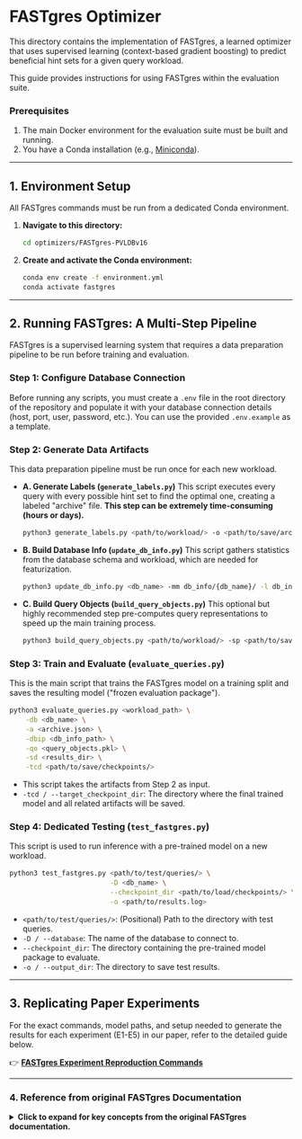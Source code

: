 # FASTgres Optimizer

This directory contains the implementation of FASTgres, a learned optimizer that uses supervised learning (context-based gradient boosting) to predict beneficial hint sets for a given query workload.

This guide provides instructions for using FASTgres within the evaluation suite.

### Prerequisites

1.  The main Docker environment for the evaluation suite must be built and running.
2.  You have a Conda installation (e.g., [Miniconda](https://docs.conda.io/en/latest/miniconda.html)).

---

## 1. Environment Setup

All FASTgres commands must be run from a dedicated Conda environment.

1.  **Navigate to this directory:**
    ```bash
    cd optimizers/FASTgres-PVLDBv16
    ```
2.  **Create and activate the Conda environment:**
    ```bash
    conda env create -f environment.yml
    conda activate fastgres
    ```

---

## 2. Running FASTgres: A Multi-Step Pipeline

FASTgres is a supervised learning system that requires a data preparation pipeline to be run before training and evaluation.

### Step 1: Configure Database Connection
Before running any scripts, you must create a `.env` file in the root directory of the repository and populate it with your database connection details (host, port, user, password, etc.). You can use the provided `.env.example` as a template.

### Step 2: Generate Data Artifacts
This data preparation pipeline must be run once for each new workload.

*   **A. Generate Labels (`generate_labels.py`)**
    This script executes every query with every possible hint set to find the optimal one, creating a labeled "archive" file. **This step can be extremely time-consuming (hours or days).**
    ```bash
    python3 generate_labels.py <path/to/workload/> -o <path/to/save/archive.json> -db <db_name>
    ```

*   **B. Build Database Info (`update_db_info.py`)**
    This script gathers statistics from the database schema and workload, which are needed for featurization.
    ```bash
    python3 update_db_info.py <db_name> -mm db_info/{db_name}/ -l db_info/{db_name}/ -w db_info/{db_name}/ -q <path/to/workload/>
    ```

*   **C. Build Query Objects (`build_query_objects.py`)**
    This optional but highly recommended step pre-computes query representations to speed up the main training process.
    ```bash
    python3 build_query_objects.py <path/to/workload/> -sp <path/to/save/objects.pkl>
    ```

### Step 3: Train and Evaluate (`evaluate_queries.py`)
This is the main script that trains the FASTgres model on a training split and saves the resulting model ("frozen evaluation package").

```bash
python3 evaluate_queries.py <workload_path> \
    -db <db_name> \
    -a <archive.json> \
    -dbip <db_info_path> \
    -qo <query_objects.pkl> \
    -sd <results_dir> \
    -tcd <path/to/save/checkpoints/>
```
*   This script takes the artifacts from Step 2 as input.
*   `-tcd / --target_checkpoint_dir`: The directory where the final trained model and all related artifacts will be saved.

### Step 4: Dedicated Testing (`test_fastgres.py`)
This script is used to run inference with a pre-trained model on a new workload.

```bash
python3 test_fastgres.py <path/to/test/queries/> \
                         -D <db_name> \
                         --checkpoint_dir <path/to/load/checkpoints/> \
                         -o <path/to/results.log>
```
*   `<path/to/test/queries/>`: (Positional) Path to the directory with test queries.
*   `-D / --database`: The name of the database to connect to.
*   `--checkpoint_dir`: The directory containing the pre-trained model package to evaluate.
*   `-o / --output_dir`: The directory to save test results.

---

## 3. Replicating Paper Experiments

For the exact commands, model paths, and setup needed to generate the results for each experiment (E1-E5) in our paper, refer to the detailed guide below.

👉 [**FASTgres Experiment Reproduction Commands**](experiments.md)

---

### 4. Reference from original FASTgres Documentation
<details>
<summary><b>Click to expand for key concepts from the original FASTgres documentation.</b></summary>

**Supervised Learning Workflow**

Unlike many other LQOs that use reinforcement learning, FASTgres uses a **supervised learning** approach. This necessitates a distinct offline workflow:
1. **Labeling**: The ground truth (i.e., the best hint set for each query) must be established first by running all combinations. This is done by `generate_labels.py`.
2. **Featurization**: To represent queries as feature vectors, FASTgres requires statistical information about the database schema and workload, which is gathered by `update_db_info.py`
3. **Training/Evaluation**: The `evaluate_queries.py` script uses this labeled, featurized data to train a model (e.g., gradient boosting) and evaluate its predictive performance.

![alt text](docs/figures/fg_workflow.svg)

**config.ini**

This file is required and must be configured with your PostgreSQL connection details before any scripts will run correctly.

For more details, please refer to the complete [original_documentation.md](original_documentation.md) file.
</details>